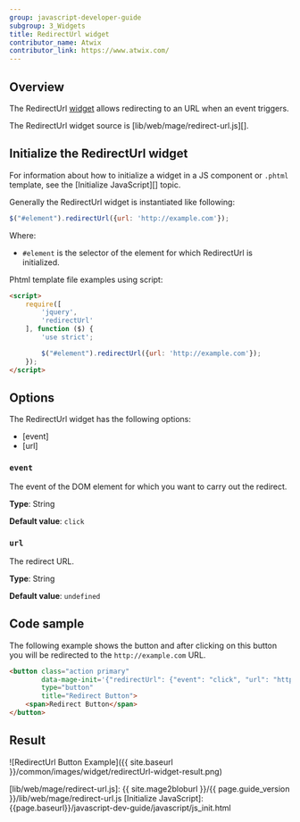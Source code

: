 ```yaml
---
group: javascript-developer-guide
subgroup: 3_Widgets
title: RedirectUrl widget
contributor_name: Atwix
contributor_link: https://www.atwix.com/
---
```


## Overview

The RedirectUrl [widget](https://glossary.magento.com/widget) allows redirecting to an URL when an event triggers.

The RedirectUrl widget source is [lib/web/mage/redirect-url.js][].

## Initialize the RedirectUrl widget

For information about how to initialize a widget in a JS component or `.phtml` template, see the [Initialize JavaScript][] topic.

Generally the RedirectUrl widget is instantiated like following:

```javascript
$("#element").redirectUrl({url: 'http://example.com'});
```

Where:

- `#element` is the selector of the element for which RedirectUrl is initialized.

Phtml template file examples using script:

```html
<script>
    require([
        'jquery',
        'redirectUrl'
    ], function ($) {
        'use strict';

        $("#element").redirectUrl({url: 'http://example.com'});
    });
</script>
```

## Options

The RedirectUrl widget has the following options:

- [event]
- [url]

### `event`

The event of the DOM element for which you want to carry out the redirect.

**Type**: String

**Default value**: `click`

### `url`

The redirect URL.

**Type**: String

**Default value**: `undefined`

## Code sample

The following example shows the button and after clicking on this button you will be redirected to the `http://example.com` URL.

```html
<button class="action primary"
        data-mage-init='{"redirectUrl": {"event": "click", "url": "http://example.com"}}'
        type="button"
        title="Redirect Button">
    <span>Redirect Button</span>
</button>
```

## Result

![RedirectUrl Button Example]({{ site.baseurl }}/common/images/widget/redirectUrl-widget-result.png)

<!-- Link Definitions -->
[lib/web/mage/redirect-url.js]: {{ site.mage2bloburl }}/{{ page.guide_version }}/lib/web/mage/redirect-url.js
[Initialize JavaScript]: {{page.baseurl}}/javascript-dev-guide/javascript/js_init.html

